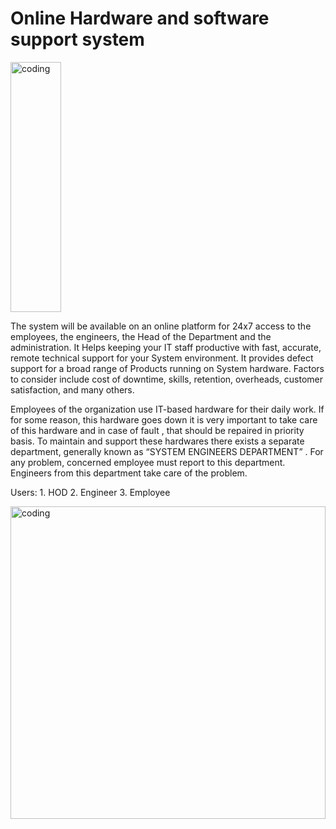 # Online Hardware and software support system
<img align="center" width="40%" height="400"  alt = "coding"   src = "https://github.com/JayeshThakare98/handsome-crack-7534/blob/main/CW2/src/Sof-hard%20Logo.png?raw=true">


The system will be available on an online platform for 24x7 access to the employees, the engineers, the Head of the Department and the administration. It Helps keeping your IT staff productive with fast, accurate, remote technical support for your System environment. It provides defect support for a broad range of Products running on System hardware.
Factors to consider include cost of downtime, skills, retention, overheads, customer satisfaction, and many others.

Employees of the organization use IT-based hardware for their daily work. If for some reason, this hardware goes down it is very
important to take care of this hardware and in case of fault , that should be repaired in priority basis. To maintain and support these
hardwares there exists a separate department, generally known as “SYSTEM ENGINEERS DEPARTMENT” . For any problem, concerned
employee must report to this department. Engineers from this department take care of the problem.

Users:
	1. HOD
	2. Engineer
	3. Employee

<img align="center" width="100%" height="500"  alt = "coding" width = "500"  src = "https://github.com/JayeshThakare98/handsome-crack-7534/blob/main/CW2/src/Sof-hard.png?raw=true">



